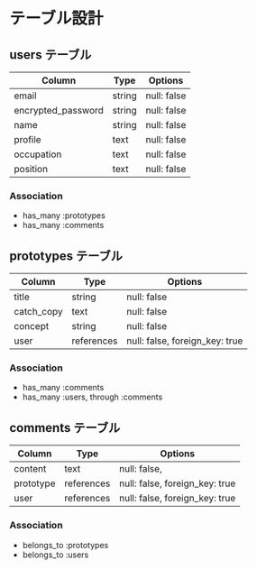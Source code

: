 # テーブル設計

## users テーブル

| Column             | Type   | Options     |
| ------------------ | ------ | ----------- |
| email              | string | null: false |
| encrypted_password | string | null: false |
| name               | string | null: false |
| profile            | text   | null: false |
| occupation         | text   | null: false |
| position           | text   | null: false |


### Association

- has_many :prototypes
- has_many :comments

## prototypes テーブル

| Column | Type   | Options     |
| ------ | ------ | ----------- |
| title      | string     | null: false                    |
| catch_copy | text       | null: false                    |
| concept    | string     | null: false                    |
| user       | references | null: false, foreign_key: true |

### Association

- has_many :comments
- has_many :users, through :comments

## comments テーブル

| Column | Type       | Options                        |
| ------ | ---------- | ------------------------------ |
| content   | text       | null: false,                   |
| prototype | references | null: false, foreign_key: true |
| user      | references | null: false, foreign_key: true |

### Association

- belongs_to :prototypes
- belongs_to :users